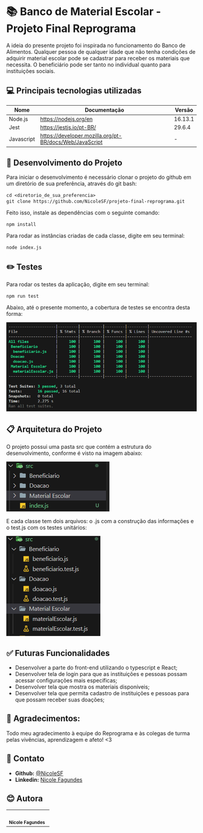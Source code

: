 # 📚 Banco de Material Escolar - Projeto Final Reprograma

A ideia do presente projeto foi inspirada no funcionamento do Banco de Alimentos. Qualquer pessoa de qualquer idade que não tenha condições de adquirir material escolar pode se cadastrar para receber os materiais que necessita. O beneficiário pode ser tanto no individual quanto para instituições sociais.

## 💻 Principais tecnologias utilizadas
| Nome    | Documentação   | Versão  |
| ------- | -------------- | ------- |
| Node.js    | https://nodejs.org/en   | 16.13.1  |
| Jest    | https://jestjs.io/pt-BR/   | 29.6.4  |
| Javascript    | https://developer.mozilla.org/pt-BR/docs/Web/JavaScript   |  -  |

## 🔨 Desenvolvimento do Projeto

Para iniciar o desenvolvimento é necessário clonar o projeto do github em um diretório de sua preferência, através do git bash:

```
cd <diretorio_de_sua_preferencia>
git clone https://github.com/NicoleSF/projeto-final-reprograma.git

```

Feito isso, instale as dependências com o seguinte comando:

```
npm install
```

Para rodar as instâncias criadas de cada classe, digite em seu terminal:

```
node index.js
```

## ✏️ Testes

Para rodar os testes da aplicação, digite em seu terminal:

```
npm run test
```

Abaixo, até o presente momento, a cobertura de testes se encontra desta forma:

![Imagem1](images/coverage-projeto-final.png)

## 📋 Arquitetura do Projeto

O projeto possui uma pasta src que contém a estrutura do desenvolvimento, conforme é visto na imagem abaixo:

![Imagem2](images/arquitetura_projeto.png)

E cada classe tem dois arquivos: o .js com a construção das informações e o test.js com os testes unitários:

![Image3](images/arquitetura_pastas.png)

## ✅ Futuras Funcionalidades

- Desenvolver a parte do front-end utilizando o typescript e React;
- Desenvolver tela de login para que as instituições e pessoas possam acessar configurações mais específicas;
- Desenvolver tela que mostra os materiais disponíveis;
- Desenvolver tela que permita cadastro de instituições e pessoas para que possam receber suas doações;

## 💜 Agradecimentos:
Todo meu agradecimento à equipe do Reprograma e às colegas de turma pelas vivências, aprendizagem e afeto! <3

## 📧 Contato

- **Github:** [@NicoleSF](https://github.com/NicoleSF)
- **Linkedin:** [Nicole Fagundes](https://www.linkedin.com/in/nicole-siqueira-fagundes/)

## 😊 Autora
<table>
    <tr>
        <td align="center><img style="border-radius: 50%" src="/images/nicole.jpg" width="100px" alt="imagem da autora"/><br /><sub><b>Nicole Fagundes</b></sub></td>
    </tr>
</table>
